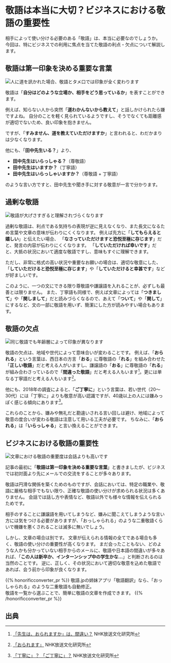 # 敬語は本当に大切？ビジネスにおける敬語の重要性
相手によって使い分ける必要のある「敬語」は、本当に必要なのでしょうか。
今回は、特にビジネスでの利用に焦点を当てた敬語の利点・欠点について解説します。

## 敬語は第一印象を決める重要な言葉
![人に道を訊かれた場合、敬語とタメ口では印象が全く変わります](/img/mbkijn8tnt.webp)

敬語は「**自分はどのような立場か、相手をどう思っているか**」を表すことができます。

例えば、知らない人から突然「**道わかんないから教えて**」と話しかけられたら嫌ですよね。
自分のことを軽く見られているようですし、そうでなくても距離感が適切でないため、良い印象を抱きません。

ですが、「**すみません、道を教えていただけますか**」と言われると、わだかまりは少なくなります。

他にも、「**田中先生いる？**」より、
* **田中先生はいらっしゃる？**（尊敬語）
* **田中先生はいますか？**（丁寧語）
* **田中先生はいらっしゃいますか？**（尊敬語 + 丁寧語）

のような言い方ですと、田中先生や聞き手に対する敬意が一言で分かります。

## 過剰な敬語
![敬語が大げさすぎると理解されづらくなります](/img/iisysypu9f.webp)

過剰な敬語は、利点である気持ちの表現が逆に見えなくなり、また長文になるため言葉や文章の意味が伝わりにくくなります。
例えば先方に「**してもらえると嬉しい**」と伝えたい場合、
「**なさっていただけますと恐悦至極に存じます**」だと、発言の内容が伝わりにくくなります。
「**していただければ幸いです**」だと、大抵の状況において適度な敬語ですし、意味もすぐに理解できます。

ただし、非常に格式の高い状況や重要なお願いの場合は、適切な敬意にした、
「**していただけると恐悦至極に存じます**」や「**していただけると幸甚です**」などが好ましいです。

このように、一つの文にできる限り尊敬語や謙譲語を入れることが、必ずしも最善とは限りません。
また、丁寧語も同様で、例えば文章によっては「**つきまして**」や「**関しまして**」だと読みづらくなるので、あえて「**ついて**」や「**関して**」にするなど、文の一部に敬語を用いず、簡潔にした方が読みやすい場合もあります。

## 敬語の欠点
![同じ敬語でも年齢層によって印象が異なります](/img/y8y5byshg5.webp)

敬語の欠点は、地域や世代によって意味合いが変わることです。
例えば、「**おられる**」という言葉は、西日本の方言「**おる**」に尊敬語の「**れる**」を組み合わせた「**正しい敬語**」だと考える人がいますし、謙譲語の「**おる**」に尊敬語の「**れる**」が組み合わさっているので「**間違った敬語**」だと考える人もいます[^1]。更には単なる丁寧語だと考える人もいます[^2]。

他にも、2018年の調査によると、「**ご丁寧に**」という言葉は、若い世代（20〜30代）には「丁寧に」よりも敬意が高い認識ですが、40歳以上の人には嫌みっぽく感じる傾向にあります[^3]。

これらのことから、嫌みや無礼だと勘違いされる言い回しは避け、地域によって敬意の度合いが変わる敬語は注意して用いる工夫が必要です。
ちなみに、「**おられる**」は「**いらっしゃる**」と言い換えることができます。

## ビジネスにおける敬語の重要性
![文章における敬語の重要度は会話よりも高いです](/img/5048400.webp)

記事の最初に「**敬語は第一印象を決める重要な言葉**」と書きましたが、ビジネスでは初対面より先にメールでの交流をすることが多々あります。

敬語は円滑な関係を築くためのものですが、会話においては、特定の職業や、敬語に厳格な相手でもない限り、正確な敬語の使い分けが求められる状況は多くありません。
会話では話し方や表情など、敬語以外でも様々な情報を伝えられるためです。

相手のすることに謙譲語を用いてしまうなど、嫌みに聞こえてしまうような言い方には気をつける必要がありますが、「おっしゃられる」のような二重敬語くらいで機嫌を悪くされることは滅多に無いでしょう。

しかし、文章の場合は別です。
文章が伝えられる情報の全てである場合も多く、敬語の使い分けの重要性が高くなります。
まだ会ったこともない、どのような人かも分かっていない相手からのメールに、敬語や日本語の間違いが多々あれば、「**この人は新卒か、インターンシップ中の学生かな…**」と判断されるのは当然のことです。
逆に、正しく、その状況において適切な敬意を込めた敬語であれば、会う前から印象が良くなります。

{{% honorificconverter_pr %}}
敬語.jpの姉妹アプリ「敬語翻訳」なら、「おっしゃられる」のような二重敬語も自動修正。  
敬語を一覧から選ぶことで、簡単に敬語の文章を作成できます。
{{% /honorificconverter_pr %}}

## 出典
[^1]: [「先生は、おられますか」は、間違い？](https://www.nhk.or.jp/bunken/research/kotoba/20170501_4.html) NHK放送文化研究所  
[^2]: [「おられます」](https://www.nhk.or.jp/bunken/summary/kotoba/term/012.html) NHK放送文化研究所  
[^3]: [「丁寧に」？ 「ご丁寧に」？](https://www.nhk.or.jp/bunken/research/kotoba/20190801_3.html) NHK放送文化研究所  

